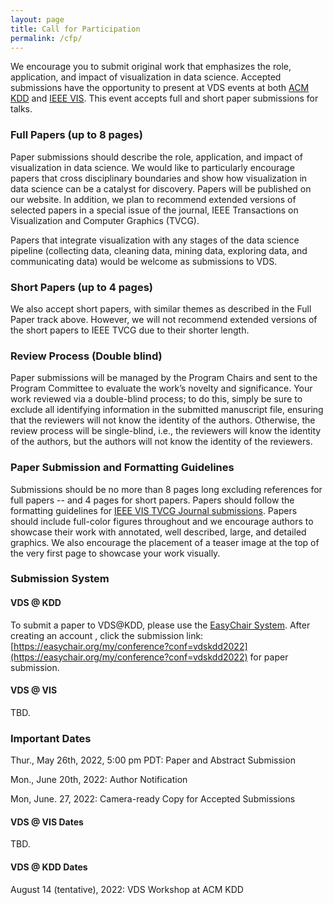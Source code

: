 ```yaml
---
layout: page
title: Call for Participation
permalink: /cfp/
---
```


We encourage you to submit original work that emphasizes the role, application, and impact of visualization in data science. Accepted submissions have the opportunity to present at VDS events at both [ACM KDD](https://www.kdd.org/kdd2022/) and [IEEE VIS](http://ieeevis.org/year/2022/welcome).  This event accepts full and short paper submissions for talks.

### Full Papers (up to 8 pages)

Paper submissions should describe the role, application, and impact of visualization in data science. We would like to particularly encourage papers that cross disciplinary boundaries and show how visualization in data science can be a catalyst for discovery. Papers will be published on our website.  In addition, we plan to recommend extended versions of selected papers in a special issue of the journal, IEEE Transactions on Visualization and Computer Graphics (TVCG).

Papers that integrate visualization with any stages of the data science pipeline (collecting data, cleaning data, mining data, exploring data, and communicating data) would be welcome as submissions to VDS.

### Short Papers (up to 4 pages)

We also accept short papers, with similar themes as described in the Full Paper track above.  However, we will not recommend extended versions of the short papers to IEEE TVCG due to their shorter length.

### Review Process (Double blind)

Paper submissions will be managed by the Program Chairs and sent to the Program Committee to evaluate the work’s novelty and significance.  Your work reviewed via a double-blind process; to do this, simply be sure to exclude all identifying information in the submitted manuscript file, ensuring that the reviewers will not know the identity of the authors. Otherwise, the review process will be single-blind, i.e., the reviewers will know the identity of the authors, but the authors will not know the identity of the reviewers.

### Paper Submission and Formatting Guidelines

Submissions should be no more than 8 pages long excluding references for full papers -- and 4 pages for short papers.  Papers should follow the formatting guidelines for [IEEE VIS TVCG Journal submissions](https://tc.computer.org/vgtc/publications/journal).  Papers should include full-color figures throughout and we encourage authors to showcase their work with annotated, well described, large, and detailed graphics. We also encourage the placement of a teaser image at the top of the very first page to showcase your work visually.


### Submission System

#### VDS @ KDD

To submit a paper to VDS@KDD, please use the [EasyChair System](https://easychair.org/account/signin). After creating an account , click the submission link: [https://easychair.org/my/conference?conf=vdskdd2022](https://easychair.org/my/conference?conf=vdskdd2022) for paper submission.

#### VDS @ VIS

TBD.

<!---To submit a paper please use the [Precision Conference System](https://new.precisionconference.com/submissions). After logging in go to  "submissions”, please do following selections: “VGTC” (Society) -> "VDS 2022" (Conference/Journal) -> "VDS 2022 Papers" (Track) for VDS 2022.--->


### Important Dates

Thur., May 26th, 2022, 5:00 pm PDT: Paper and Abstract Submission 

Mon., June 20th, 2022: Author Notification

Mon, June. 27, 2022: Camera-ready Copy for Accepted Submissions


#### VDS @ VIS Dates

TBD.

#### VDS @ KDD Dates

August 14 (tentative), 2022: VDS Workshop at ACM KDD


<!---
~~Thur., May 20th, 2021, 5:00 pm PDT: Paper and Abstract Submission~~
Thur., May 27th, 2021, 5:00 pm PDT: Paper and Abstract Submission

~~Thur., June 10th, 2021: Author Notification~~
Thur., June 17th, 2021: Author Notification

~~Fri, June. 18, 2021: Camera-ready Copy for Accepted Submissions~~
Fri, June. 25, 2021: Camera-ready Copy for Accepted Submissions

August 14, 5pm - 9pm (US West) / August 15, 8am - 12pm (Singapore), 2021: VDS Workshop at ACM KDD


October 24-29, 2021: VDS Symposium at IEEE VIS
--->



<!---### Opportunity to Present at IEEE VIS

In order to bring the communities of data mining and visualization more closely connected, accepted papers at the KDD workshop will be invited to participate at a (hybrid) VDS event co-located with [IEEE VIS](http://ieeevis.org/year/2022/welcome) in October 2022. --->
